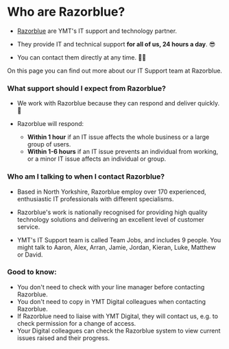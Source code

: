 # Who are Razorblue?
- [Razorblue](https://www.razorblue.com/ "Razorblue") are YMT's IT support and technology partner.

- They provide IT and technical support **for all of us, 24 hours a day**. 😎

- You can contact them directly at any time. 🙌🏼

On this page you can find out more about our IT Support team at Razorblue.

### What support should I expect from Razorblue?
- We work with Razorblue because they can respond and deliver quickly. 🎯

- Razorblue will respond:
	- **Within 1 hour** if an IT issue affects the whole business or a large group of users.
	- **Within 1-6 hours** if an IT issue prevents an individual from working, or a minor IT issue affects an individual or group.

### Who am I talking to when I contact Razorblue?
- Based in North Yorkshire, Razorblue employ over 170 experienced, enthusiastic IT professionals with different specialisms.

- Razorblue's work is nationally recognised for providing high quality technology solutions and delivering an excellent level of customer service.

- YMT's IT Support team is called Team Jobs, and includes 9 people. You might talk to Aaron, Alex, Arran, Jamie, Jordan, Kieran, Luke, Matthew or David. 


### Good to know:
- You don't need to check with your line manager before contacting Razorblue.
- You don't need to copy in YMT Digital colleagues when contacting Razorblue.
- If Razorblue need to liaise with YMT Digital, they will contact us, e.g. to check permission for a change of access.
- Your Digital colleagues can check the Razorblue system to view current issues raised and their progress.